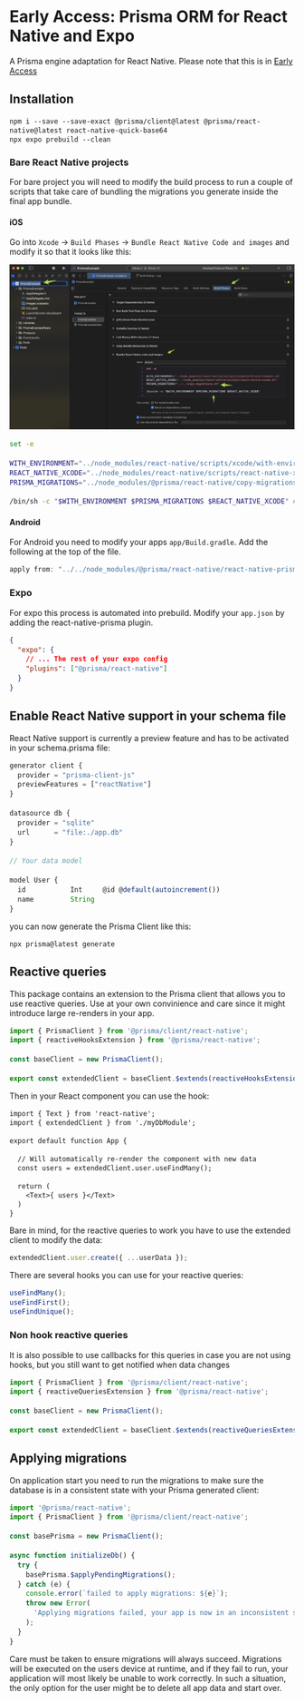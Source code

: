 # Early Access: Prisma ORM for React Native and Expo

A Prisma engine adaptation for React Native. Please note that this is in [Early Access](https://www.prisma.io/docs/orm/more/releases#early-access)

## Installation

```
npm i --save --save-exact @prisma/client@latest @prisma/react-native@latest react-native-quick-base64
npx expo prebuild --clean
```

### Bare React Native projects

For bare project you will need to modify the build process to run a couple of scripts that take care of bundling the migrations you generate inside the final app bundle.

#### iOS

Go into `Xcode` → `Build Phases` → `Bundle React Native Code and images` and modify it so that it looks like this:

![xcode_build_phases](xcode.png)

```bash
set -e

WITH_ENVIRONMENT="../node_modules/react-native/scripts/xcode/with-environment.sh"
REACT_NATIVE_XCODE="../node_modules/react-native/scripts/react-native-xcode.sh"
PRISMA_MIGRATIONS="../node_modules/@prisma/react-native/copy-migrations.sh" # Add this

/bin/sh -c "$WITH_ENVIRONMENT $PRISMA_MIGRATIONS $REACT_NATIVE_XCODE" # Add it to the list of running scripts
```

#### Android

For Android you need to modify your apps `app/Build.gradle`. Add the following at the top of the file.

```groovy
apply from: "../../node_modules/@prisma/react-native/react-native-prisma.gradle"
```

### Expo

For expo this process is automated into prebuild. Modify your `app.json` by adding the react-native-prisma plugin.

```json
{
  "expo": {
    // ... The rest of your expo config
    "plugins": ["@prisma/react-native"]
  }
}
```

## Enable React Native support in your schema file

React Native support is currently a preview feature and has to be activated in your schema.prisma file:

```ts
generator client {
  provider = "prisma-client-js"
  previewFeatures = ["reactNative"]
}

datasource db {
  provider = "sqlite"
  url      = "file:./app.db"
}

// Your data model

model User {
  id           Int     @id @default(autoincrement())
  name         String
}
```

you can now generate the Prisma Client like this:

```
npx prisma@latest generate
```

## Reactive queries

This package contains an extension to the Prisma client that allows you to use reactive queries. Use at your own convinience and care since it might introduce large re-renders in your app.

```ts
import { PrismaClient } from '@prisma/client/react-native';
import { reactiveHooksExtension } from '@prisma/react-native';

const baseClient = new PrismaClient();

export const extendedClient = baseClient.$extends(reactiveHooksExtension());
```

Then in your React component you can use the hook:

```tsx
import { Text } from 'react-native';
import { extendedClient } from './myDbModule';

export default function App {

  // Will automatically re-render the component with new data
  const users = extendedClient.user.useFindMany();

  return (
    <Text>{ users }</Text>
  )
}
```

Bare in mind, for the reactive queries to work you have to use the extended client to modify the data:

```ts
extendedClient.user.create({ ...userData });
```

There are several hooks you can use for your reactive queries:

```ts
useFindMany();
useFindFirst();
useFindUnique();
```

### Non hook reactive queries

It is also possible to use callbacks for this queries in case you are not using hooks, but you still want to get notified when data changes

```ts
import { PrismaClient } from '@prisma/client/react-native';
import { reactiveQueriesExtension } from '@prisma/react-native';

const baseClient = new PrismaClient();

export const extendedClient = baseClient.$extends(reactiveQueriesExtension());
```

## Applying migrations

On application start you need to run the migrations to make sure the database is in a consistent state with your Prisma generated client:

```ts
import '@prisma/react-native';
import { PrismaClient } from '@prisma/client/react-native';

const basePrisma = new PrismaClient();

async function initializeDb() {
  try {
    basePrisma.$applyPendingMigrations();
  } catch (e) {
    console.error(`failed to apply migrations: ${e}`);
    throw new Error(
      'Applying migrations failed, your app is now in an inconsistent state. We cannot guarantee safety, it is now your responsability to reset the database or tell the user to re-install the app'
    );
  }
}
```

Care must be taken to ensure migrations will always succeed. Migrations will be executed on the users device at runtime, and if they fail to run, your application will most likely be unable to work correctly. In such a situation, the only option for the user might be to delete all app data and start over.
